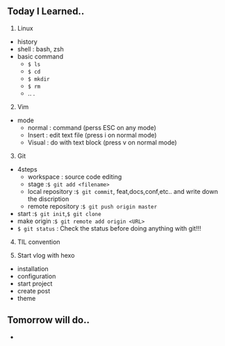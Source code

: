 ## Today I Learned..

1. Linux
 - history
 - shell : bash, zsh
 - basic command 
   - `$ ls`
   - `$ cd`
   - `$ mkdir`
   - `$ rm`
   - .. 
.
2. Vim
 - mode
   - normal : command (perss ESC on any mode) 
   - Insert : edit text file (press i on normal mode)
   - Visual : do with text block (press v on normal mode)

3. Git
 - 4steps
   - workspace : source code editing
   - stage :`$ git add <filename>` 
   - local repository :`$ git commit`,  feat,docs,conf,etc.. and write down the discription
   - remote repository :`$ git push origin master`
 - start :`$ git init`,`$ git clone`
 - make origin :`$ git remote add origin <URL>`
 - `$ git status` : Check the status before doing anything with git!!!

4. TIL convention

5. Start vlog with hexo
 - installation
 - configuration
 - start project
 - create post
 - theme

## Tomorrow will do..
-  

